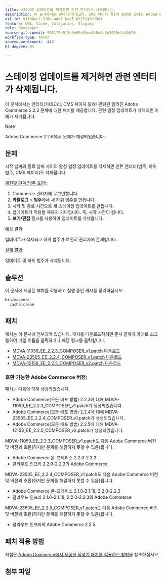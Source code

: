 ```yaml
---
title: 스테이징 업데이트를 제거하면 관련 엔터티가 삭제됩니다.
description: 이 문서에서는 엔티티(카테고리, CMS 페이지 등)와 관련된 알려진 Adobe Commerce 2.2.3 문제에 대한 패치를 제공합니다. 관련 일정 업데이트가 삭제되면 자체가 제거됩니다.
exl-id: 91138ac1-916e-4dd1-bad5-892524fdd9e1
feature: CMS, Cache, Categories, Staging
role: Developer
source-git-commit: 958179e0f3efe08e65ea8b0c4c4e1015e3c5bb76
workflow-type: tm+mt
source-wordcount: '443'
ht-degree: 0%

---
```


# 스테이징 업데이트를 제거하면 관련 엔터티가 삭제됩니다.

이 문서에서는 엔티티(카테고리, CMS 페이지 등)와 관련된 알려진 Adobe Commerce 2.2.3 문제에 대한 패치를 제공합니다. 관련 일정 업데이트가 삭제되면 자체가 제거됩니다.

>[!NOTE]
>
>Adobe Commerce 2.2.6에서 문제가 해결되었습니다.

## 문제

시작 날짜와 종료 날짜 사이의 활성 일정 업데이트를 삭제하면 관련 엔터티(범주, 하위 범주, CMS 페이지)도 삭제됩니다.

<u>재현할 단계(범주 포함)</u>:

1. Commerce 관리자에 로그인합니다.
1. **카탈로그** > **범주**&#x200B;에서 새 하위 범주를 만듭니다.
1. 시작 및 종료 시간으로 새 스테이징 업데이트를 만듭니다.
1. 업데이트가 적용될 때까지 기다립니다. 즉, 시작 시간이 됩니다.
1. **보기/편집** 링크를 사용하여 업데이트를 삭제합니다.

<u>예상 결과</u>:

업데이트가 삭제되고 하위 범주가 여전히 관리자에 존재합니다.

<u>실제 결과</u>:

업데이트 및 하위 범주가 삭제됩니다.

## 솔루션

이 문서에 제공된 패치를 적용하고 실행 중인 캐시를 정리하십시오.

```bash
bin/magento
  cache:clean
```

## 패치

패치는 이 문서에 첨부되어 있습니다. 패치를 다운로드하려면 문서 끝까지 아래로 스크롤하여 파일 이름을 클릭하거나 해당 링크를 클릭합니다.

* [MDVA-11059\_EE\_2.2.3\_COMPOSER\_v1.patch 다운로드](assets/MDVA-11059_EE_2.2.3_COMPOSER_v1.patch.zip)
* [MDVA-23505\_EE\_2.2.4\_COMPOSER\_v1.patch 다운로드](assets/MDVA-23505_EE_2.2.4_COMPOSER_v1.patch.zip)
* [MDVA-12158\_EE\_2.2.5\_COMPOSER\_v2.patch 다운로드](assets/MDVA-12158_EE_2.2.5_COMPOSER_v2.patch.zip)

### 호환 가능한 Adobe Commerce 버전:

패치는 다음에 대해 생성되었습니다.

* Adobe Commerce(모든 배포 방법) 2.2.3에 대해 MDVA-11059\_EE\_2.2.3\_COMPOSER\_v1.patch가 생성되었습니다.
* Adobe Commerce(모든 배포 방법) 2.2.4에 대해 MDVA-23505\_EE\_2.2.4\_COMPOSER\_v1.patch가 생성되었습니다.
* Adobe Commerce(모든 배포 방법) 2.2.5에 대해 MDVA-12158\_EE\_2.2.5\_COMPOSER\_v2.patch가 생성되었습니다.

MDVA-11059\_EE\_2.2.3\_COMPOSER\_v1.patch도 다음 Adobe Commerce 버전 및 버전과 호환(하지만 문제를 해결하지 못할 수 있음)됩니다.

* Adobe Commerce 온-프레미스 2.2.0-2.2.2
* 클라우드 인프라 2.2.0-2.2.3의 Adobe Commerce

MDVA-23505\_EE\_2.2.4\_COMPOSER\_v1.patch도 다음 Adobe Commerce 버전 및 버전과 호환(하지만 문제를 해결하지 못할 수 있음)됩니다.

* Adobe Commerce 온-프레미스 2.1.0-2.1.18, 2.2.0-2.2.3
* 클라우드 인프라 2.1.0-2.1.18, 2.2.0-2.2.3의 Adobe Commerce

MDVA-23505\_EE\_2.2.5\_COMPOSER\_v1.patch도 다음 Adobe Commerce 버전 및 버전과 호환(하지만 문제를 해결하지 못할 수 있음)됩니다.

* 클라우드 인프라의 Adobe Commerce 2.2.5

## 패치 적용 방법

지침은 [Adobe Commerce에서 제공한 작성기 패치를 적용하는 방법](/help/how-to/general/how-to-apply-a-composer-patch-provided-by-magento.md)을 참조하십시오.

## 첨부 파일
